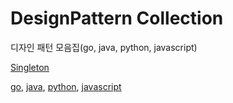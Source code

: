 # DesignPattern Collection

디자인 패턴 모음집(go, java, python, javascript)

[Singleton](https://github.com/dl57934/DesignPatternCollection/tree/master/Singleton)

[go](https://github.com/dl57934/DesignPatternCollection/tree/master/Singleton/go), [java](https://github.com/dl57934/DesignPatternCollection/tree/master/Singleton/Java), [python](https://github.com/dl57934/DesignPatternCollection/tree/master/Singleton/Python), [javascript](https://github.com/dl57934/DesignPatternCollection/tree/master/Singleton/JavaScript)
